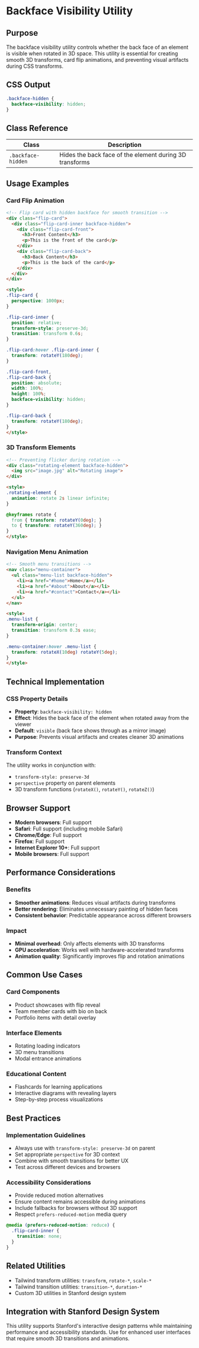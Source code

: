 # Backface Visibility Utility

## Purpose
The backface visibility utility controls whether the back face of an element is visible when rotated in 3D space. This utility is essential for creating smooth 3D transforms, card flip animations, and preventing visual artifacts during CSS transforms.

## CSS Output

```css
.backface-hidden {
  backface-visibility: hidden;
}
```

## Class Reference

| Class | Description |
|-------|-------------|
| `.backface-hidden` | Hides the back face of the element during 3D transforms |

## Usage Examples

### Card Flip Animation
```html
<!-- Flip card with hidden backface for smooth transition -->
<div class="flip-card">
  <div class="flip-card-inner backface-hidden">
    <div class="flip-card-front">
      <h3>Front Content</h3>
      <p>This is the front of the card</p>
    </div>
    <div class="flip-card-back">
      <h3>Back Content</h3>
      <p>This is the back of the card</p>
    </div>
  </div>
</div>

<style>
.flip-card {
  perspective: 1000px;
}

.flip-card-inner {
  position: relative;
  transform-style: preserve-3d;
  transition: transform 0.6s;
}

.flip-card:hover .flip-card-inner {
  transform: rotateY(180deg);
}

.flip-card-front,
.flip-card-back {
  position: absolute;
  width: 100%;
  height: 100%;
  backface-visibility: hidden;
}

.flip-card-back {
  transform: rotateY(180deg);
}
</style>
```

### 3D Transform Elements
```html
<!-- Preventing flicker during rotation -->
<div class="rotating-element backface-hidden">
  <img src="image.jpg" alt="Rotating image">
</div>

<style>
.rotating-element {
  animation: rotate 2s linear infinite;
}

@keyframes rotate {
  from { transform: rotateY(0deg); }
  to { transform: rotateY(360deg); }
}
</style>
```

### Navigation Menu Animation
```html
<!-- Smooth menu transitions -->
<nav class="menu-container">
  <ul class="menu-list backface-hidden">
    <li><a href="#home">Home</a></li>
    <li><a href="#about">About</a></li>
    <li><a href="#contact">Contact</a></li>
  </ul>
</nav>

<style>
.menu-list {
  transform-origin: center;
  transition: transform 0.3s ease;
}

.menu-container:hover .menu-list {
  transform: rotateX(10deg) rotateY(5deg);
}
</style>
```

## Technical Implementation

### CSS Property Details
- **Property**: `backface-visibility: hidden`
- **Effect**: Hides the back face of the element when rotated away from the viewer
- **Default**: `visible` (back face shows through as a mirror image)
- **Purpose**: Prevents visual artifacts and creates cleaner 3D animations

### Transform Context
The utility works in conjunction with:
- `transform-style: preserve-3d`
- `perspective` property on parent elements
- 3D transform functions (`rotateX()`, `rotateY()`, `rotateZ()`)

## Browser Support
- **Modern browsers**: Full support
- **Safari**: Full support (including mobile Safari)
- **Chrome/Edge**: Full support
- **Firefox**: Full support
- **Internet Explorer 10+**: Full support
- **Mobile browsers**: Full support

## Performance Considerations

### Benefits
- **Smoother animations**: Reduces visual artifacts during transforms
- **Better rendering**: Eliminates unnecessary painting of hidden faces
- **Consistent behavior**: Predictable appearance across different browsers

### Impact
- **Minimal overhead**: Only affects elements with 3D transforms
- **GPU acceleration**: Works well with hardware-accelerated transforms
- **Animation quality**: Significantly improves flip and rotation animations

## Common Use Cases

### Card Components
- Product showcases with flip reveal
- Team member cards with bio on back
- Portfolio items with detail overlay

### Interface Elements
- Rotating loading indicators
- 3D menu transitions
- Modal entrance animations

### Educational Content
- Flashcards for learning applications
- Interactive diagrams with revealing layers
- Step-by-step process visualizations

## Best Practices

### Implementation Guidelines
- Always use with `transform-style: preserve-3d` on parent
- Set appropriate `perspective` for 3D context
- Combine with smooth transitions for better UX
- Test across different devices and browsers

### Accessibility Considerations
- Provide reduced motion alternatives
- Ensure content remains accessible during animations
- Include fallbacks for browsers without 3D support
- Respect `prefers-reduced-motion` media query

```css
@media (prefers-reduced-motion: reduce) {
  .flip-card-inner {
    transition: none;
  }
}
```

## Related Utilities
- Tailwind transform utilities: `transform`, `rotate-*`, `scale-*`
- Tailwind transition utilities: `transition-*`, `duration-*`
- Custom 3D utilities in Stanford design system

## Integration with Stanford Design System
This utility supports Stanford's interactive design patterns while maintaining performance and accessibility standards. Use for enhanced user interfaces that require smooth 3D transitions and animations.

